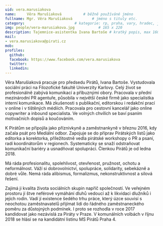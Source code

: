 ```yaml
---
uid: vera.marusiakova
name:     Věra Marušiaková      	# běžně používáné jméno
fullname: Mgr. Věra Marušiaková  		# jméno s tituly etc.
category:                 		# kategorie: rp, praha, vary, hradec, jmk, senat
img: people/vera-marusiakova.jpg           # 165 x 220
description: Tajemnice-asistentka Ivana Bartoše # kratký popis, max 160 znaků
mail:
- vera.marusiakova@pirati.cz
mob: 
profiles:
  github:
  facebook: https://www.facebook.com/vera.marusiakova
  twitter:
  linkedin:
---
```


Věra Marušiaková pracuje pro předsedu Pirátů, Ivana Bartoše. Vystudovala sociální práci na Filozofické fakultě Univerzity Karlovy. Celý život se profesionálně zabývá komunikací a příbuznými obory. Pracovala v přední mezinárodní PR agentuře, působila v největší české firmě jako specialistka interní komunikace. Má zkušenosti s publikační, editorskou i redakční prací v online i v tištěných médiích. Pracovala pro cestovní kancelář jako online copywriter a inbound specialista. Ve volných chvílích se baví psaním motivačních dopisů a koučováním.
 
K Pirátům se připojila jako příznivkyně a zaměstnankyně v březnu 2016, kdy začala psát pro Mediální odbor. Zapojuje se do příprav Pirátských listů jako editorka a korektorka, příležitostně vedla pirátské workshopy o PR a psaní, radí koordinátorům v regionech. Systematicky se snaží odstraňovat komunikační bariéry a usnadňovat spolupráci. Členkou Pirátů je od ledna 2018. 
 
Má ráda profesionalitu, spolehlivost, otevřenost, pružnost, ochotu a neformálnost. Váží si dobrovolnictví, spolupráce, solidarity, sebekázně a dobré vůle. Nemá ráda alibismus, formalizmus, nekonstruktivnost a silová řešení.
 
Zajímá ji kvalita života sociálních skupin napříč společností. Ve veřejném prostoru jí štve neférové vymáhání dluhů vedoucí až k likvidaci dlužníků i jejich rodin. Vadí jí existence šedého trhu práce, který úzce souvisí s neochotou zaměstnavatelů přijímat lidi do řádného zaměstnaneckého poměru za důstojných podmínek. I proto se rozhodla v roce 2017 kandidovat jako nezávislá za Piráty v Praze. V komunálních volbách v říjnu 2018 se hlásí se na kandidátní listinu MS Pirátů Praha 4.
